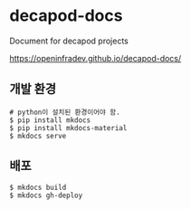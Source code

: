 # decapod-docs
Document for decapod projects

https://openinfradev.github.io/decapod-docs/


## 개발 환경
```
# python이 설치된 환경이어야 함.
$ pip install mkdocs
$ pip install mkdocs-material
$ mkdocs serve
```

## 배포
```
$ mkdocs build
$ mkdocs gh-deploy
```
